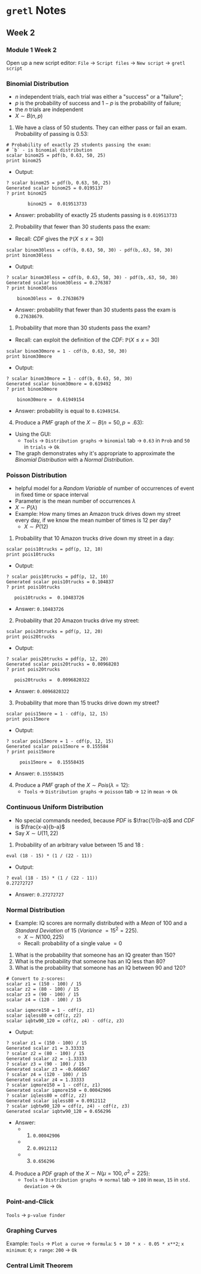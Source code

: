 # `gretl` Notes
## Week 2
### Module 1 Week 2
Open up a new script editor: `File` -> `Script files` -> `New script` -> 
`gretl script`
### Binomial Distribution
- $n$ independent trials, each trial was either a "success" or a "failure";
- $p$ is the probability of success and $1-p$ is the probability of failure;
- the $n$ trials are independent
- $X \sim B(n, p)$
1. We have a class of 50 students. They can either pass or fail an
  exam. Probability of passing is 0.53:
```
# Probability of exactly 25 students passing the exam:
# `b` - is binomial distribution
scalar binom25 = pdf(b, 0.63, 50, 25)
print binom25 
```
  - Output:
```
? scalar binom25 = pdf(b, 0.63, 50, 25)
Generated scalar binom25 = 0.0195137
? print binom25

        binom25 =  0.019513733
```
- Answer: probability of exactly 25 students passing is `0.019513733`
2. Probability that fewer than 30 students pass the exam:
- Recall: *CDF* gives the $\mathbb{P}(X \leq x = 30)$
```
scalar binom30less = cdf(b, 0.63, 50, 30) - pdf(b,.63, 50, 30)
print binom30less
```
- Output:
```
? scalar binom30less = cdf(b, 0.63, 50, 30) - pdf(b,.63, 50, 30)
Generated scalar binom30less = 0.276387
? print binom30less

    binom30less =  0.27638679
```
- Answer: probability that fewer than 30 students pass the exam is `0.27638679`.
1. Probability that more than 30 students pass the exam?
- Recall: can exploit the definition of the $CDF$: $\mathbb{P}(X \leq x = 30)$
```
scalar binom30more = 1 - cdf(b, 0.63, 50, 30)
print binom30more
```
- Output:
```
? scalar binom30more = 1 - cdf(b, 0.63, 50, 30)
Generated scalar binom30more = 0.619492
? print binom30more

    binom30more =  0.61949154
```
- Answer: probability is equal to `0.61949154`.
4. Produce a $PMF$ graph of the $X \sim B(n=50, p=.63)$:
- Using the GUI:
  - `Tools` -> `Distribution graphs` -> `binomial` tab -> `0.63` in `Prob` 
   and `50` in `trials` -> `Ok`
- The graph demonstrates why it's appropriate to approximate the *Binomial 
 Distribution* with a *Normal Distribution*.

### Poisson Distribution
- helpful model for a *Random Variable* of number of occurrences of event in 
  fixed time or space interval
- Parameter is the mean number of occurrences $\lambda$
- $X \sim P(\lambda)$
- Example: How many times an Amazon truck drives down my street every day, if we know the mean number of times is 12 per day?
  - $X \sim P(12)$
1. Probability that 10 Amazon trucks drive down my street in a day:
```
scalar pois10trucks = pdf(p, 12, 10)
print pois10trucks
```
- Output:
```
? scalar pois10trucks = pdf(p, 12, 10)
Generated scalar pois10trucks = 0.104837
? print pois10trucks

   pois10trucks =  0.10483726
```
- Answer: `0.10483726`
2. Probability that 20 Amazon trucks drive my street:
```
scalar pois20trucks = pdf(p, 12, 20)
print pois20trucks
```
- Output:
```
? scalar pois20trucks = pdf(p, 12, 20)
Generated scalar pois20trucks = 0.00968203
? print pois20trucks

   pois20trucks =  0.0096820322
```
  - Answer: `0.0096820322`
3. Probability that more than 15 trucks drive down my street?
```
scalar pois15more = 1 - cdf(p, 12, 15)
print pois15more
```
- Output:
```
? scalar pois15more = 1 - cdf(p, 12, 15)
Generated scalar pois15more = 0.155584
? print pois15more

     pois15more =  0.15558435
```
- Answer: `0.15558435`
4. Produce a $PMF$ graph of the $X \sim Pois(\lambda=12)$:
   - `Tools` -> `Distribution graphs` -> `poisson` tab -> `12` in `mean` -> `Ok`

### Continuous Uniform Distribution
- No special commands needed, because *PDF* is $\frac{1}{b-a}$ and *CDF* is $\frac{x-a}{b-a}$
- Say $X \sim U(11, 22)$
1. Probability of an arbitrary value between $15$ and $18$ :
```
eval (18 - 15) * (1 / (22 - 11))
```
- Output:
```
? eval (18 - 15) * (1 / (22 - 11))
0.27272727
```
- Answer: `0.27272727`

### Normal Distribution
- Example: IQ scores are normally distributed with a *Mean* of $100$ and a *Standard Deviation* of 15 (*Variance* $= 15^2 = 225$).
  - $X \sim N(100, 225)$
  - Recall: probability of a single value $= 0$
1. What is the probability that someone has an IQ greater than 150?
2. What is the probability that someone has an IQ less than 80?
3. What is the probability that someone has an IQ between 90 and 120?

```
# Convert to z-scores:
scalar z1 = (150 - 100) / 15
scalar z2 = (80 - 100) / 15
scalar z3 = (90 - 100) / 15
scalar z4 = (120 - 100) / 15

scalar iqmore150 = 1 - cdf(z, z1)
scalar iqless80 = cdf(z, z2)
scalar iqbtw90_120 = cdf(z, z4) - cdf(z, z3)
```
- Output:
```
? scalar z1 = (150 - 100) / 15
Generated scalar z1 = 3.33333
? scalar z2 = (80 - 100) / 15
Generated scalar z2 = -1.33333
? scalar z3 = (90 - 100) / 15
Generated scalar z3 = -0.666667
? scalar z4 = (120 - 100) / 15
Generated scalar z4 = 1.33333
? scalar iqmore150 = 1 - cdf(z, z1)
Generated scalar iqmore150 = 0.00042906
? scalar iqless80 = cdf(z, z2)
Generated scalar iqless80 = 0.0912112
? scalar iqbtw90_120 = cdf(z, z4) - cdf(z, z3)
Generated scalar iqbtw90_120 = 0.656296
```
- Answer:
  - 1. `0.00042906`
  - 2. `0.0912112`
  - 3. `0.656296`
4. Produce a $PDF$ graph of the $X \sim N(\mu=100, \sigma^2 = 225)$:
   - `Tools` -> `Distribution graphs` -> `normal` tab -> `100` in `mean`, `15` in `std. deviation` -> `Ok`

### Point-and-Click
`Tools` -> `p-value finder`

### Graphing Curves
Example: `Tools` -> `Plot a curve` -> `formula`: `5 + 10 * x - 0.05 * x**2`; `x minimum`: `0`; `x range`: `200` -> `Ok`

### Central Limit Theorem
